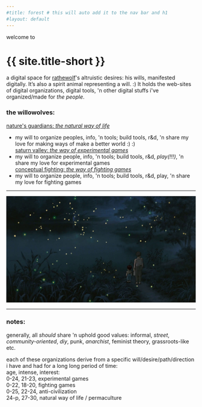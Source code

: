 ```yaml
---
#title: forest # this will auto add it to the nav bar and h1
#layout: default
---
```

welcome to
# {{ site.title-short }}
  
a digital space for [rathewolf](https://rathewolf.com)'s altruistic desires: his wills, manifested digitally. It’s also a spirit animal representing a will. :) It holds the web-sites of digital organizations, digital tools, 'n other digital stuffs i've organized/made for *the people*.
  
### the willowolves:
[nature's guardians: *the natural way of life*](https://natural.willowolf.com/)  
  - my will to organize peoples, info, 'n tools;  build tools, r&d, 'n share my love for making ways of make a better world :) :)    
[saturn valley: *the way of experimental games*](https://experimental.willowolf.com)  
  - my will to organize people, info, 'n tools; build tools, r&d, *play(!!!)*, 'n share my love for experimental games  
[conceptual fighting: *the way of fighting games*](https://fighting.willowolf.com)  
  - my will to organize people, info, 'n tools;  build tools, r&d, play, 'n share my love for fighting games  

---

![](assets/images/graveyard-of-fireflies.jpg?raw=true) 

---

### notes:
generally, all *should* share 'n uphold good values: informal, *street*, *community-oriented*, *diy*, punk, *anarchist*, feminist theory, grassroots-like etc.

each of these organizations derive from a specific will/desire/path/direction i have and had for a long long period of time:  
age, intense, interest:  
0-24, 21-23, experimental games  
0-22, 18-20, fighting games  
0-25, 22-24, anti-civilization  
24-p, 27-30, natural way of life / permaculture

